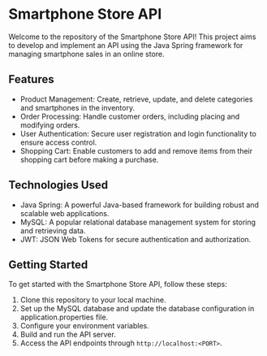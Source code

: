 # Smartphone Store API
Welcome to the repository of the Smartphone Store API! This project aims to develop and implement an API using the Java Spring framework for managing smartphone sales in an online store.

## Features
- Product Management: Create, retrieve, update, and delete categories and smartphones in the inventory.
- Order Processing: Handle customer orders, including placing and modifying orders.
- User Authentication: Secure user registration and login functionality to ensure access control.
- Shopping Cart: Enable customers to add and remove items from their shopping cart before making a purchase.

## Technologies Used
- Java Spring: A powerful Java-based framework for building robust and scalable web applications.
- MySQL: A popular relational database management system for storing and retrieving data.
- JWT: JSON Web Tokens for secure authentication and authorization.

## Getting Started
To get started with the Smartphone Store API, follow these steps:

1. Clone this repository to your local machine.
2. Set up the MySQL database and update the database configuration in application.properties file.
3. Configure your environment variables.
4. Build and run the API server.
5. Access the API endpoints through `http://localhost:<PORT>`.
